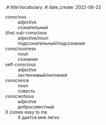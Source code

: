 .# title:Vocabulary
.# date_create: 2022-06-22

<dl>
<dt>conscious
<dd>adjective
<dd>сознательный

<dt>(the) sub-conscious
<dd>adjective/noun
<dd>подсознательный/подсознание

<dt>consciousness
<dd>noun
<dd>сознание

<dt>self-conscious
<dd>adjective
<dd>застенчивый/неловкий

<dt>conscience
<dd>noun
<dd>совесть

<dt>conscientious
<dd>adjective
<dd>добросовестный

<dt>X comes easy to me
<dd>X дается мне легко

</dl>
